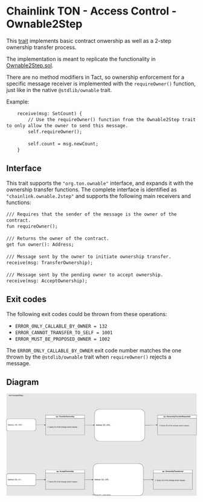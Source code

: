 # Chainlink TON - Access Control - Ownable2Step

This [trait](https://docs.tact-lang.org/book/types/#traits) implements basic contract onwership as well as a 2-step ownership transfer process.

The implementation is meant to replicate the functionality in [Ownable2Step.sol](https://github.com/smartcontractkit/chainlink-evm/blob/develop/contracts/src/v0.8/shared/access/Ownable2Step.sol).

There are no method modifiers in Tact, so ownership enforcement for a specific message receiver is implemented with the `requireOwner()` function, just like in the native `@stdlib/ownable` trait. 

Example:

```tact
    receive(msg: SetCount) {
        // Use the requireOwner() function from the Ownable2Step trait to only allow the owner to send this message.
        self.requireOwner();

        self.count = msg.newCount;
    }
```

## Interface

This trait supports the `"org.ton.ownable"` interface, and expands it with the ownership transfer functions. The complete interface is identified as `"chainlink.ownable.2step"` and supports the following main receivers and functions:

```tact
/// Requires that the sender of the message is the owner of the contract.
fun requireOwner();

/// Returns the owner of the contract.
get fun owner(): Address;

/// Message sent by the owner to initiate ownership transfer.
receive(msg: TransferOwnership);

/// Message sent by the pending owner to accept ownership.
receive(msg: AcceptOwnership);
```

## Exit codes

The following exit codes could be thrown from these operations:

- `ERROR_ONLY_CALLABLE_BY_OWNER = 132`
- `ERROR_CANNOT_TRANSFER_TO_SELF = 1001`
- `ERROR_MUST_BE_PROPOSED_OWNER = 1002`

The `ERROR_ONLY_CALLABLE_BY_OWNER` exit code number matches the one thrown by the `@stdlib/ownable` trait when `requireOwner()` rejects a message.

## Diagram

![ownable_2step.drawio.svg - diagram](./ownable_2step.drawio.svg)
